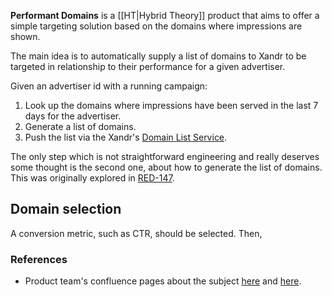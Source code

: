 __Performant Domains__ is a [[HT|Hybrid Theory]] product that aims to offer a simple targeting solution based on the domains where impressions are shown.

The main idea is to automatically supply a list of domains to Xandr to be targeted in relationship to their performance for a given advertiser.

Given an advertiser id with a running campaign:
1. Look up the domains where impressions have been served in the last 7 days for the advertiser.
2. Generate a list of domains.
3. Push the list via the Xandr's [Domain List Service](https://wiki.xandr.com/pages/viewpage.action?spaceKey=adnexusdocumentation&title=Domain+List+Service).

The only step which is not straightforward engineering and really deserves some thought is the second one, about how to generate the list of domains. This was originally explored in [RED-147](https://hybridtheory.atlassian.net/browse/RED-147).

## Domain selection

A conversion metric, such as CTR, should be selected. Then, 

### References 

- Product team's confluence pages about the subject [here](https://hybridtheory.atlassian.net/wiki/spaces/PROD/pages/2975563777/2021.06+Contextual+Performant+Domains+Product) and [here](https://hybridtheory.atlassian.net/wiki/spaces/PROD/pages/2481225729/Done+2021.03+Performant+Domains+for+Contextual+Targeting).